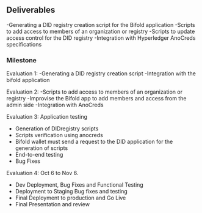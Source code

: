 ## Deliverables
-Generating a DID registry creation script for the Bifold application
-Scripts to add access to members of an organization or registry
-Scripts to update access control for the DID registry
-Integration with Hyperledger AnoCreds specifications


### Milestone 

Evaluation 1:
-Generating a DID registry creation script
-Integration with the bifold application

Evaluation 2:
-Scripts to add access to members of an organization or registry
-Improvise the Bifold app to add members and access from the admin side
-Integration with AnoCreds

Evaluation 3: 
Application testing 
- Generation of DIDregistry scripts
- Scripts verification using anocreds
- Bifold wallet must send a request to the DID application for the generation of scripts
- End-to-end testing
- Bug Fixes

Evaluation 4: Oct 6 to Nov 6.
- Dev Deployment, Bug Fixes and Functional Testing
- Deployment to Staging Bug fixes and testing
- Final Deployment to production and Go Live
- Final Presentation and review


